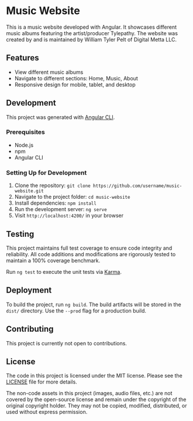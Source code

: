 # Music Website

This is a music website developed with Angular. It showcases different music albums featuring the artist/producer Tylepathy. The website was created by and is maintained by William Tyler Pelt of Digital Metta LLC.

## Features

- View different music albums
- Navigate to different sections: Home, Music, About
- Responsive design for mobile, tablet, and desktop

## Development

This project was generated with [Angular CLI](https://github.com/angular/angular-cli). 

### Prerequisites

- Node.js
- npm
- Angular CLI

### Setting Up for Development

1. Clone the repository: `git clone https://github.com/username/music-website.git`
2. Navigate to the project folder: `cd music-website`
3. Install dependencies: `npm install`
4. Run the development server: `ng serve`
5. Visit `http://localhost:4200/` in your browser

## Testing

This project maintains full test coverage to ensure code integrity and reliability. All code additions and modifications are rigorously tested to maintain a 100% coverage benchmark.

Run `ng test` to execute the unit tests via [Karma](https://karma-runner.github.io).

## Deployment

To build the project, run `ng build`. The build artifacts will be stored in the `dist/` directory. Use the `--prod` flag for a production build.

## Contributing

This project is currently not open to contributions.

## License

The code in this project is licensed under the MIT license. Please see the [LICENSE](./LICENSE) file for more details.

The non-code assets in this project (images, audio files, etc.) are not covered by the open-source license and remain under the copyright of the original copyright holder. They may not be copied, modified, distributed, or used without express permission.
